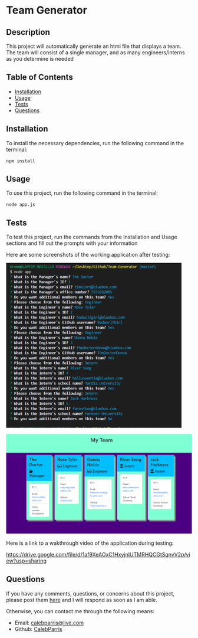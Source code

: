 # Team Generator

   ## Description
   This project will automatically generate an html file that displays a team. The team will consist of a single manager, and as many engineers/interns as you determine is needed

   ## Table of Contents
   * [Installation](#Installation)
   * [Usage](#Usage)
   * [Tests](#Tests)
   * [Questions](#Questions)
   
   ## Installation
   To install the necessary dependencies, run the following command in the terminal:
   ```
   npm install
   ```

   ## Usage
   To use this project, run the following command in the terminal:
   ```
   node app.js
   ```
   
   ## Tests
   To test this project, run the commands from the Installation and Usage sections and fill out the prompts with your information

   Here are some screenshots of the working application after testing:

   ![Screenshot of filled out prompts](./assets/images/Team-Generator-Node.png)

   ![Screenshot of newly created team.html file](./assets/images/Team-Generator-HTML.png)

   Here is a link to a wakthrough video of the application during testing:

   https://drive.google.com/file/d/1af9XeAOxC1HxyjnIUTMRHQCGtSqnvV2p/view?usp=sharing

   ## Questions
   If you have any comments, questions, or concerns about this project, please post them [here](https://github.com/CalebParris/Team-Generator/issues) and I will respond as soon as I am able.

   Otherwise, you can contact me through the following means:
   * Email: calebparris@live.com
   * Github: [CalebParris](https://github.com/CalebParris)
